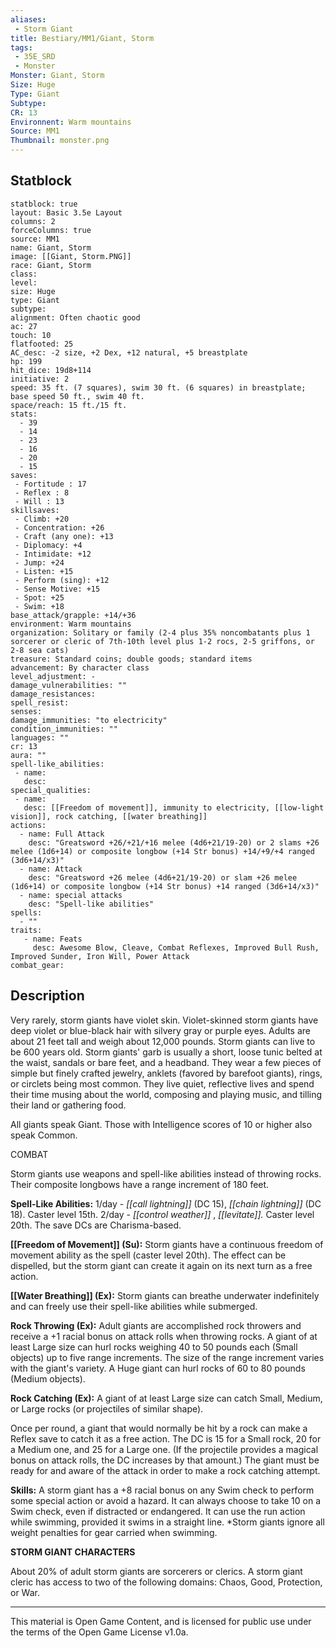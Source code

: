 ```yaml
---
aliases:
 - Storm Giant
title: Bestiary/MM1/Giant, Storm
tags: 
 - 35E_SRD
 - Monster
Monster: Giant, Storm
Size: Huge
Type: Giant
Subtype: 
CR: 13
Environnent: Warm mountains
Source: MM1
Thumbnail: monster.png
---
```


## Statblock

```statblock
statblock: true
layout: Basic 3.5e Layout
columns: 2
forceColumns: true
source: MM1 
name: Giant, Storm
image: [[Giant, Storm.PNG]]
race: Giant, Storm
class: 
level: 
size: Huge
type: Giant
subtype: 
alignment: Often chaotic good
ac: 27
touch: 10
flatfooted: 25
AC_desc: -2 size, +2 Dex, +12 natural, +5 breastplate
hp: 199
hit_dice: 19d8+114
initiative: 2
speed: 35 ft. (7 squares), swim 30 ft. (6 squares) in breastplate; base speed 50 ft., swim 40 ft.
space/reach: 15 ft./15 ft.
stats:
  - 39
  - 14
  - 23
  - 16
  - 20
  - 15
saves:
 - Fortitude : 17
 - Reflex : 8
 - Will : 13
skillsaves:
 - Climb: +20
 - Concentration: +26
 - Craft (any one): +13
 - Diplomacy: +4
 - Intimidate: +12
 - Jump: +24
 - Listen: +15
 - Perform (sing): +12
 - Sense Motive: +15
 - Spot: +25
 - Swim: +18
base_attack/grapple: +14/+36
environment: Warm mountains
organization: Solitary or family (2-4 plus 35% noncombatants plus 1 sorcerer or cleric of 7th-10th level plus 1-2 rocs, 2-5 griffons, or 2-8 sea cats)
treasure: Standard coins; double goods; standard items
advancement: By character class
level_adjustment: -
damage_vulnerabilities: ""
damage_resistances: 
spell_resist: 
senses: 
damage_immunities: "to electricity"
condition_immunities: ""
languages: ""
cr: 13
aura: ""
spell-like_abilities:
 - name: 
   desc: 
special_qualities:
 - name:
   desc: [[Freedom of movement]], immunity to electricity, [[low-light vision]], rock catching, [[water breathing]]
actions:
  - name: Full Attack
    desc: "Greatsword +26/+21/+16 melee (4d6+21/19-20) or 2 slams +26 melee (1d6+14) or composite longbow (+14 Str bonus) +14/+9/+4 ranged (3d6+14/x3)"
  - name: Attack
    desc: "Greatsword +26 melee (4d6+21/19-20) or slam +26 melee (1d6+14) or composite longbow (+14 Str bonus) +14 ranged (3d6+14/x3)"
  - name: special attacks
    desc: "Spell-like abilities"
spells:
  - ""
traits:
   - name: Feats
     desc: Awesome Blow, Cleave, Combat Reflexes, Improved Bull Rush, Improved Sunder, Iron Will, Power Attack
combat_gear:  
```

## Description



Very rarely, storm giants have violet skin. Violet-skinned storm giants have deep violet or blue-black hair with silvery gray or purple eyes. Adults are about 21 feet tall and weigh about 12,000 pounds. Storm giants can live to be 600 years old. Storm giants' garb is usually a short, loose tunic belted at the waist, sandals or bare feet, and a headband. They wear a few pieces of simple but finely crafted jewelry, anklets (favored by barefoot giants), rings, or circlets being most common. They live quiet, reflective lives and spend their time musing about the world, composing and playing music, and tilling their land or gathering food.

All giants speak Giant. Those with Intelligence scores of 10 or higher also speak Common.

COMBAT

Storm giants use weapons and spell-like abilities instead of throwing rocks. Their composite longbows have a range increment of 180 feet.


**Spell-Like Abilities:** 1/day - *[[call lightning]]* (DC 15), *[[chain lightning]]* (DC 18). Caster level 15th. 2/day - *[[control weather]]* , *[[levitate]].* Caster level 20th. The save DCs are Charisma-based.


**[[Freedom of Movement]] (Su):** Storm giants have a continuous freedom of movement ability as the spell (caster level 20th). The effect can be dispelled, but the storm giant can create it again on its next turn as a free action.


**[[Water Breathing]] (Ex):** Storm giants can breathe underwater indefinitely and can freely use their spell-like abilities while submerged.


**Rock Throwing (Ex):** Adult giants are accomplished rock throwers and receive a +1 racial bonus on attack rolls when throwing rocks. A giant of at least Large size can hurl rocks weighing 40 to 50 pounds each (Small objects) up to five range increments. The size of the range increment varies with the giant's variety. A Huge giant can hurl rocks of 60 to 80 pounds (Medium objects).


**Rock Catching (Ex):** A giant of at least Large size can catch Small, Medium, or Large rocks (or projectiles of similar shape).

Once per round, a giant that would normally be hit by a rock can make a Reflex save to catch it as a free action. The DC is 15 for a Small rock, 20 for a Medium one, and 25 for a Large one. (If the projectile provides a magical bonus on attack rolls, the DC increases by that amount.) The giant must be ready for and aware of the attack in order to make a rock catching attempt.


**Skills:** A storm giant has a +8 racial bonus on any Swim check to perform some special action or avoid a hazard. It can always choose to take 10 on a Swim check, even if distracted or endangered. It can use the run action while swimming, provided it swims in a straight line. *Storm giants ignore all weight penalties for gear carried when swimming.


**STORM GIANT CHARACTERS**


About 20% of adult storm giants are sorcerers or clerics. A storm giant cleric has access to two of the following domains: Chaos, Good, Protection, or War.

---

This material is Open Game Content, and is licensed for public use under the terms of the Open Game License v1.0a.
